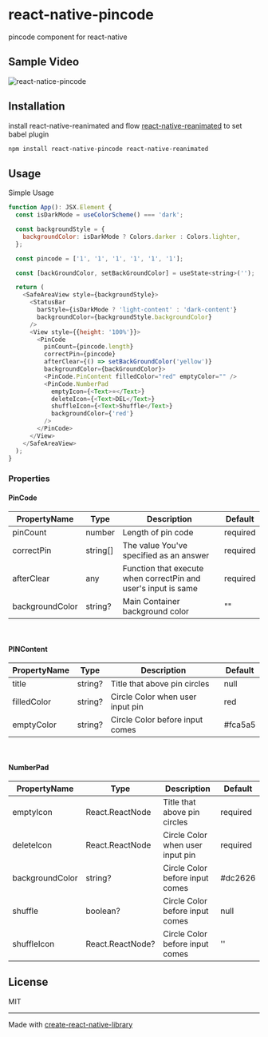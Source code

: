 # react-native-pincode

pincode component for react-native


## Sample Video

![react-natice-pincode](https://github.com/wjdghks963/react-native-pincode/assets/74060017/8d719ce6-b7c4-43b0-a83f-c226e36cb58b)

## Installation

install react-native-reanimated and flow [react-native-reanimated](https://docs.swmansion.com/react-native-reanimated/docs/fundamentals/installation/) to set babel plugin

```sh
npm install react-native-pincode react-native-reanimated
```

## Usage

Simple Usage

```js
function App(): JSX.Element {
  const isDarkMode = useColorScheme() === 'dark';

  const backgroundStyle = {
    backgroundColor: isDarkMode ? Colors.darker : Colors.lighter,
  };

  const pincode = ['1', '1', '1', '1', '1', '1'];

  const [backGroundColor, setBackGroundColor] = useState<string>('');

  return (
    <SafeAreaView style={backgroundStyle}>
      <StatusBar
        barStyle={isDarkMode ? 'light-content' : 'dark-content'}
        backgroundColor={backgroundStyle.backgroundColor}
      />
      <View style={{height: '100%'}}>
        <PinCode
          pinCount={pincode.length}
          correctPin={pincode}
          afterClear={() => setBackGroundColor('yellow')}
          backgroundColor={backGroundColor}>
          <PinCode.PinContent filledColor="red" emptyColor="" />
          <PinCode.NumberPad
            emptyIcon={<Text>⭐️</Text>}
            deleteIcon={<Text>DEL</Text>}
            shuffleIcon={<Text>Shuffle</Text>}
            backgroundColor={'red'}
          />
        </PinCode>
      </View>
    </SafeAreaView>
  );
}
```

### Properties

#### PinCode

| PropertyName    | Type     | Description                                                    | Default  |
|-----------------|----------|----------------------------------------------------------------|----------|
| pinCount        | number   | Length of pin code                                             | required |
| correctPin      | string[] | The value You've specified as an answer                        | required |
| afterClear      | any      | Function that execute when correctPin and user's input is same | required |
| backgroundColor | string?  | Main Container background color                                | ""       |

<br/>

#### PINContent

| PropertyName | Type    | Description                      | Default |
|--------------|---------|----------------------------------|---------|
| title        | string? | Title that above pin circles     | null    |
| filledColor  | string? | Circle Color when user input pin | red     |
| emptyColor   | string? | Circle Color before input comes  | #fca5a5 |

<br/>

#### NumberPad

| PropertyName    | Type             | Description                      | Default  |
|-----------------|------------------|----------------------------------|----------|
| emptyIcon       | React.ReactNode  | Title that above pin circles     | required |
| deleteIcon      | React.ReactNode  | Circle Color when user input pin | required |
| backgroundColor | string?          | Circle Color before input comes  | #dc2626  |
| shuffle         | boolean?         | Circle Color before input comes  | null     |
| shuffleIcon     | React.ReactNode? | Circle Color before input comes  | ''       |





[//]: # (## Contributing)

[//]: # ()
[//]: # (See the [contributing guide]&#40;CONTRIBUTING.md&#41; to learn how to contribute to the repository and the development workflow.)

## License

MIT

---

Made with [create-react-native-library](https://github.com/callstack/react-native-builder-bob)
